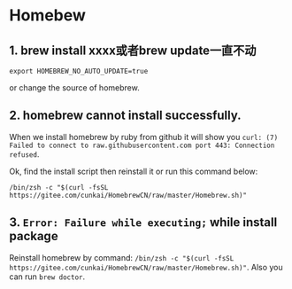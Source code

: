 # Homebew 

## 1. brew install xxxx或者brew update一直不动

```
export HOMEBREW_NO_AUTO_UPDATE=true
```
or change the source of homebrew.

## 2. homebrew cannot install successfully.

When we install homebrew by ruby from github it will show you `curl: (7) Failed to connect to raw.githubusercontent.com port 443: Connection refused`.

Ok, find the install script then reinstall it or run this command below:

```
/bin/zsh -c "$(curl -fsSL https://gitee.com/cunkai/HomebrewCN/raw/master/Homebrew.sh)"
```

## 3. `Error: Failure while executing;` while install package

Reinstall homebrew by command: `/bin/zsh -c "$(curl -fsSL https://gitee.com/cunkai/HomebrewCN/raw/master/Homebrew.sh)"`. Also you can run `brew doctor`.
